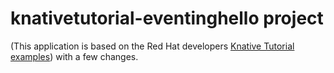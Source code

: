 # knativetutorial-eventinghello project

(This application is based on the Red Hat developers [Knative Tutorial examples](https://github.com/redhat-developer-demos/knative-tutorial/tree/master/apps/eventinghello)) with a few changes.
